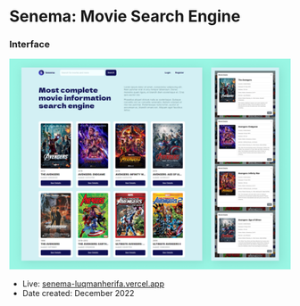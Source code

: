 # Senema: Movie Search Engine

### Interface
![Interface](https://raw.githubusercontent.com/luqmanherifa/luqman-herifa-personal-portfolio-v2/main/public/works/senema.png)

- Live: [senema-luqmanherifa.vercel.app](https://senema-luqmanherifa.vercel.app)
- Date created: December 2022
